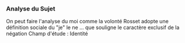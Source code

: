 ### Analyse du Sujet
On peut faire l'analyse du moi comme la volonté
Rosset adopte une définition sociale du "je"
le ne ... que souligne le caractère exclusif de la négation
Champ d'étude : Identité
